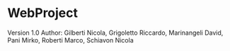 # WebProject
Version 1.0
Author: Gilberti Nicola, Grigoletto Riccardo, Marinangeli David, Pani Mirko, Roberti Marco, Schiavon Nicola
